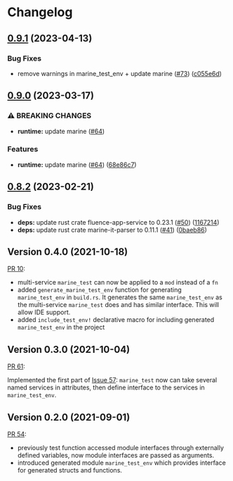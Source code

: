 # Changelog

## [0.9.1](https://github.com/fluencelabs/marine-rs-sdk-test/compare/marine-rs-sdk-test-v0.9.0...marine-rs-sdk-test-v0.9.1) (2023-04-13)


### Bug Fixes

* remove warnings in marine_test_env + update marine ([#73](https://github.com/fluencelabs/marine-rs-sdk-test/issues/73)) ([c055e6d](https://github.com/fluencelabs/marine-rs-sdk-test/commit/c055e6de90d139e4dffad258af7512ae50483d91))

## [0.9.0](https://github.com/fluencelabs/marine-rs-sdk-test/compare/marine-rs-sdk-test-v0.8.2...marine-rs-sdk-test-v0.9.0) (2023-03-17)


### ⚠ BREAKING CHANGES

* **runtime:** update marine ([#64](https://github.com/fluencelabs/marine-rs-sdk-test/issues/64))

### Features

* **runtime:** update marine ([#64](https://github.com/fluencelabs/marine-rs-sdk-test/issues/64)) ([68e86c7](https://github.com/fluencelabs/marine-rs-sdk-test/commit/68e86c7bdb1ddc69d562bbd34b3f8d94de902bd5))

## [0.8.2](https://github.com/fluencelabs/marine-rs-sdk-test/compare/marine-rs-sdk-test-v0.8.1...marine-rs-sdk-test-v0.8.2) (2023-02-21)


### Bug Fixes

* **deps:** update rust crate fluence-app-service to 0.23.1 ([#50](https://github.com/fluencelabs/marine-rs-sdk-test/issues/50)) ([1167214](https://github.com/fluencelabs/marine-rs-sdk-test/commit/11672142621d79293ec17f6ae56e4d48fc4ec835))
* **deps:** update rust crate marine-it-parser to 0.11.1 ([#41](https://github.com/fluencelabs/marine-rs-sdk-test/issues/41)) ([0baeb86](https://github.com/fluencelabs/marine-rs-sdk-test/commit/0baeb863cc066cb5efb72e28986aac1408e08c9b))

## Version 0.4.0 (2021-10-18)
[PR 10](https://github.com/fluencelabs/marine-rs-sdk-test/pull/10):
- multi-service `marine_test` can now be applied to a `mod` instead of a `fn`
- added `generate_marine_test_env` function for generating `marine_test_env` in `build.rs`. It generates the same `marine_test_env` as the multi-service `marine_test` does and has similar interface. This will allow IDE support.
- added `include_test_env!` declarative macro for including generated `marine_test_env` in the project

## Version 0.3.0 (2021-10-04)
[PR 61](https://github.com/fluencelabs/marine-rs-sdk/pull/61):

Implemented the first part of [Issue 57](https://github.com/fluencelabs/marine-rs-sdk/issues/57): `marine_test` now can take several named services in attributes, then define interface to the services in `marine_test_env`.

## Version 0.2.0 (2021-09-01)
[PR 54](https://github.com/fluencelabs/marine-rs-sdk/pull/54):
- previously test function accessed module interfaces through externally defined variables, now module interfaces are passed as arguments.
- introduced generated module `marine_test_env` which provides interface for generated structs and functions.
